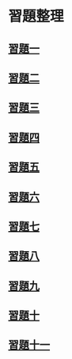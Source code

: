 # 習題整理
## [習題一](https://github.com/kaifeng273/alg/blob/main/%E7%BF%92%E9%A1%8C/hw1.md)
## [習題二](https://github.com/kaifeng273/alg/blob/main/%E7%BF%92%E9%A1%8C/hw2.md)
## [習題三](https://github.com/kaifeng273/alg/blob/main/%E7%BF%92%E9%A1%8C/hw3.md)
## [習題四](https://github.com/kaifeng273/alg/blob/main/%E7%BF%92%E9%A1%8C/hw4.md)
## [習題五](https://github.com/kaifeng273/alg/blob/main/%E7%BF%92%E9%A1%8C/hw5.md)
## [習題六](https://github.com/kaifeng273/alg/blob/main/%E7%BF%92%E9%A1%8C/hw6.md)
## [習題七](https://github.com/kaifeng273/alg/blob/main/%E7%BF%92%E9%A1%8C/hw7.md)
## [習題八](https://github.com/kaifeng273/alg/blob/main/%E7%BF%92%E9%A1%8C/hw8.md)
## [習題九](https://github.com/kaifeng273/alg/blob/main/%E7%BF%92%E9%A1%8C/hw9.md)
## [習題十](https://github.com/kaifeng273/alg/blob/main/%E7%BF%92%E9%A1%8C/hw10.md)
## [習題十一](https://github.com/kaifeng273/alg/blob/main/%E7%BF%92%E9%A1%8C/hw11.md)
